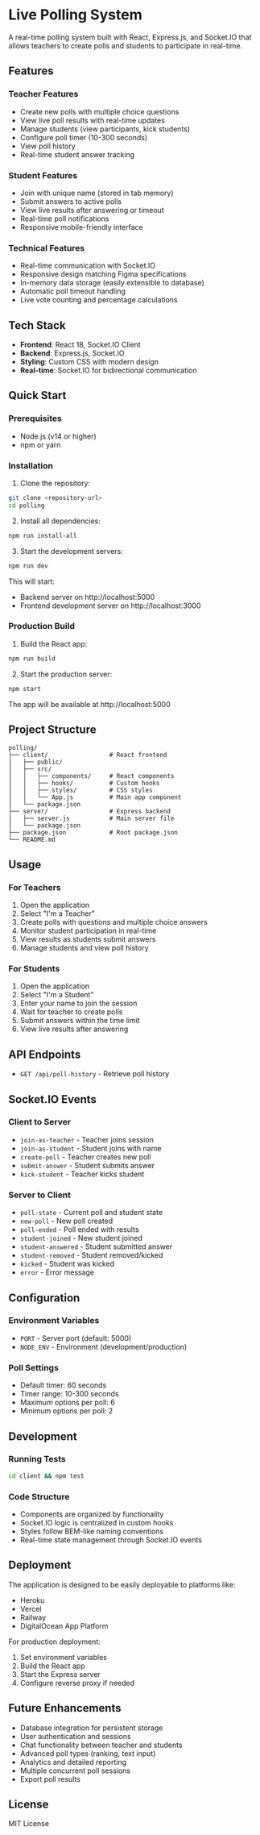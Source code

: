 # Live Polling System

A real-time polling system built with React, Express.js, and Socket.IO that allows teachers to create polls and students to participate in real-time.

## Features

### Teacher Features
- Create new polls with multiple choice questions
- View live poll results with real-time updates
- Manage students (view participants, kick students)
- Configure poll timer (10-300 seconds)
- View poll history
- Real-time student answer tracking

### Student Features
- Join with unique name (stored in tab memory)
- Submit answers to active polls
- View live results after answering or timeout
- Real-time poll notifications
- Responsive mobile-friendly interface

### Technical Features
- Real-time communication with Socket.IO
- Responsive design matching Figma specifications
- In-memory data storage (easily extensible to database)
- Automatic poll timeout handling
- Live vote counting and percentage calculations

## Tech Stack

- **Frontend**: React 18, Socket.IO Client
- **Backend**: Express.js, Socket.IO
- **Styling**: Custom CSS with modern design
- **Real-time**: Socket.IO for bidirectional communication

## Quick Start

### Prerequisites
- Node.js (v14 or higher)
- npm or yarn

### Installation

1. Clone the repository:
```bash
git clone <repository-url>
cd polling
```

2. Install all dependencies:
```bash
npm run install-all
```

3. Start the development servers:
```bash
npm run dev
```

This will start:
- Backend server on http://localhost:5000
- Frontend development server on http://localhost:3000

### Production Build

1. Build the React app:
```bash
npm run build
```

2. Start the production server:
```bash
npm start
```

The app will be available at http://localhost:5000

## Project Structure

```
polling/
├── client/                 # React frontend
│   ├── public/
│   ├── src/
│   │   ├── components/     # React components
│   │   ├── hooks/          # Custom hooks
│   │   ├── styles/         # CSS styles
│   │   └── App.js          # Main app component
│   └── package.json
├── server/                 # Express backend
│   ├── server.js           # Main server file
│   └── package.json
├── package.json            # Root package.json
└── README.md
```

## Usage

### For Teachers
1. Open the application
2. Select "I'm a Teacher"
3. Create polls with questions and multiple choice answers
4. Monitor student participation in real-time
5. View results as students submit answers
6. Manage students and view poll history

### For Students
1. Open the application
2. Select "I'm a Student"
3. Enter your name to join the session
4. Wait for teacher to create polls
5. Submit answers within the time limit
6. View live results after answering

## API Endpoints

- `GET /api/poll-history` - Retrieve poll history

## Socket.IO Events

### Client to Server
- `join-as-teacher` - Teacher joins session
- `join-as-student` - Student joins with name
- `create-poll` - Teacher creates new poll
- `submit-answer` - Student submits answer
- `kick-student` - Teacher kicks student

### Server to Client
- `poll-state` - Current poll and student state
- `new-poll` - New poll created
- `poll-ended` - Poll ended with results
- `student-joined` - New student joined
- `student-answered` - Student submitted answer
- `student-removed` - Student removed/kicked
- `kicked` - Student was kicked
- `error` - Error message

## Configuration

### Environment Variables
- `PORT` - Server port (default: 5000)
- `NODE_ENV` - Environment (development/production)

### Poll Settings
- Default timer: 60 seconds
- Timer range: 10-300 seconds
- Maximum options per poll: 6
- Minimum options per poll: 2

## Development

### Running Tests
```bash
cd client && npm test
```

### Code Structure
- Components are organized by functionality
- Socket.IO logic is centralized in custom hooks
- Styles follow BEM-like naming conventions
- Real-time state management through Socket.IO events

## Deployment

The application is designed to be easily deployable to platforms like:
- Heroku
- Vercel
- Railway
- DigitalOcean App Platform

For production deployment:
1. Set environment variables
2. Build the React app
3. Start the Express server
4. Configure reverse proxy if needed

## Future Enhancements

- Database integration for persistent storage
- User authentication and sessions
- Chat functionality between teacher and students
- Advanced poll types (ranking, text input)
- Analytics and detailed reporting
- Multiple concurrent poll sessions
- Export poll results

## License

MIT License
